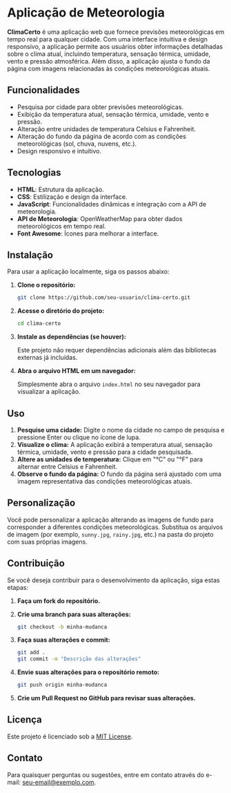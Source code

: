 # Aplicação de Meteorologia

**ClimaCerto** é uma aplicação web que fornece previsões meteorológicas em tempo real para qualquer cidade. Com uma interface intuitiva e design responsivo, a aplicação permite aos usuários obter informações detalhadas sobre o clima atual, incluindo temperatura, sensação térmica, umidade, vento e pressão atmosférica. Além disso, a aplicação ajusta o fundo da página com imagens relacionadas às condições meteorológicas atuais.

## Funcionalidades

- Pesquisa por cidade para obter previsões meteorológicas.
- Exibição da temperatura atual, sensação térmica, umidade, vento e pressão.
- Alteração entre unidades de temperatura Celsius e Fahrenheit.
- Alteração do fundo da página de acordo com as condições meteorológicas (sol, chuva, nuvens, etc.).
- Design responsivo e intuitivo.

## Tecnologias

- **HTML**: Estrutura da aplicação.
- **CSS**: Estilização e design da interface.
- **JavaScript**: Funcionalidades dinâmicas e integração com a API de meteorologia.
- **API de Meteorologia**: OpenWeatherMap para obter dados meteorológicos em tempo real.
- **Font Awesome**: Ícones para melhorar a interface.

## Instalação

Para usar a aplicação localmente, siga os passos abaixo:

1. **Clone o repositório:**

    ```bash
    git clone https://github.com/seu-usuario/clima-certo.git
    ```

2. **Acesse o diretório do projeto:**

    ```bash
    cd clima-certo
    ```

3. **Instale as dependências (se houver):**

    Este projeto não requer dependências adicionais além das bibliotecas externas já incluídas.

4. **Abra o arquivo HTML em um navegador:**

    Simplesmente abra o arquivo `index.html` no seu navegador para visualizar a aplicação.

## Uso

1. **Pesquise uma cidade:** Digite o nome da cidade no campo de pesquisa e pressione Enter ou clique no ícone de lupa.
2. **Visualize o clima:** A aplicação exibirá a temperatura atual, sensação térmica, umidade, vento e pressão para a cidade pesquisada.
3. **Altere as unidades de temperatura:** Clique em "°C" ou "°F" para alternar entre Celsius e Fahrenheit.
4. **Observe o fundo da página:** O fundo da página será ajustado com uma imagem representativa das condições meteorológicas atuais.

## Personalização

Você pode personalizar a aplicação alterando as imagens de fundo para corresponder a diferentes condições meteorológicas. Substitua os arquivos de imagem (por exemplo, `sunny.jpg`, `rainy.jpg`, etc.) na pasta do projeto com suas próprias imagens.

## Contribuição

Se você deseja contribuir para o desenvolvimento da aplicação, siga estas etapas:

1. **Faça um fork do repositório.**
2. **Crie uma branch para suas alterações:**

    ```bash
    git checkout -b minha-mudanca
    ```

3. **Faça suas alterações e commit:**

    ```bash
    git add .
    git commit -m "Descrição das alterações"
    ```

4. **Envie suas alterações para o repositório remoto:**

    ```bash
    git push origin minha-mudanca
    ```

5. **Crie um Pull Request no GitHub para revisar suas alterações.**

## Licença

Este projeto é licenciado sob a [MIT License](LICENSE).

## Contato

Para quaisquer perguntas ou sugestões, entre em contato através do e-mail: [seu-email@exemplo.com](mailto:seu-email@exemplo.com).
